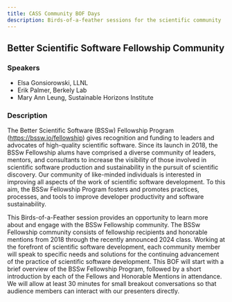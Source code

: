 ```yaml
---
title: CASS Community BOF Days
description: Birds-of-a-feather sessions for the scientific community
---
```


## Better Scientific Software Fellowship Community 

### Speakers
- Elsa Gonsiorowski, LLNL
- Erik Palmer, Berkely Lab
- Mary Ann Leung, Sustainable Horizons Institute

### Description
The Better Scientific Software (BSSw) Fellowship Program (https://bssw.io/fellowship) gives recognition and funding to leaders and advocates of high-quality scientific software. Since its launch in 2018, the BSSw Fellowship alums have comprised a diverse community of leaders, mentors, and consultants to increase the visibility of those involved in scientific software production and sustainability in the pursuit of scientific discovery. Our community of like-minded individuals is interested in improving all aspects of the work of scientific software development. To this aim, the BSSw Fellowship Program fosters and promotes practices, processes, and tools to improve developer productivity and software sustainability. 

This Birds-of-a-Feather session provides an opportunity to learn more about and engage with the BSSw Fellowship community. The BSSw Fellowship community consists of fellowship recipients and honorable mentions from 2018 through the recently announced 2024 class. Working at the forefront of scientific software development, each community member will speak to specific needs and solutions for the continuing advancement of the practice of scientific software development. This BOF will start with a brief overview of the BSSw Fellowship Program, followed by a short introduction by each of the Fellows and Honorable Mentions in attendance. We will allow at least 30 minutes for small breakout conversations so that audience members can interact with our presenters directly. 
